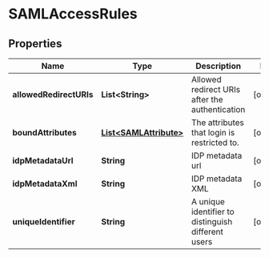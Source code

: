 

# SAMLAccessRules


## Properties

Name | Type | Description | Notes
------------ | ------------- | ------------- | -------------
**allowedRedirectURIs** | **List&lt;String&gt;** | Allowed redirect URIs after the authentication |  [optional]
**boundAttributes** | [**List&lt;SAMLAttribute&gt;**](SAMLAttribute.md) | The attributes that login is restricted to. |  [optional]
**idpMetadataUrl** | **String** | IDP metadata url |  [optional]
**idpMetadataXml** | **String** | IDP metadata XML |  [optional]
**uniqueIdentifier** | **String** | A unique identifier to distinguish different users |  [optional]



